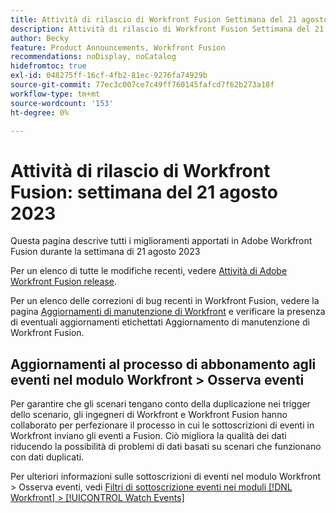 ```yaml
---
title: Attività di rilascio di Workfront Fusion Settimana del 21 agosto 2023
description: Attività di rilascio di Workfront Fusion Settimana del 21 agosto 2023
author: Becky
feature: Product Announcements, Workfront Fusion
recommendations: noDisplay, noCatalog
hidefromtoc: true
exl-id: 048275ff-16cf-4fb2-81ec-9276fa74929b
source-git-commit: 77ec3c007ce7c49ff760145fafcd7f62b273a18f
workflow-type: tm+mt
source-wordcount: '153'
ht-degree: 0%

---
```


# Attività di rilascio di Workfront Fusion: settimana del 21 agosto 2023

Questa pagina descrive tutti i miglioramenti apportati in Adobe Workfront Fusion durante la settimana di
21 agosto 2023

Per un elenco di tutte le modifiche recenti, vedere [Attività di Adobe Workfront Fusion release](/help/workfront-fusion/fusion-product-releases/fusion-release-activity.md).

Per un elenco delle correzioni di bug recenti in Workfront Fusion, vedere la pagina [Aggiornamenti di manutenzione di Workfront](https://experienceleague.adobe.com/docs/workfront-known-issues/releases/current-updates.html?lang=it) e verificare la presenza di eventuali aggiornamenti etichettati Aggiornamento di manutenzione di Workfront Fusion.

## Aggiornamenti al processo di abbonamento agli eventi nel modulo Workfront > Osserva eventi

Per garantire che gli scenari tengano conto della duplicazione nei trigger dello scenario, gli ingegneri di Workfront e Workfront Fusion hanno collaborato per perfezionare il processo in cui le sottoscrizioni di eventi in Workfront inviano gli eventi a Fusion. Ciò migliora la qualità dei dati riducendo la possibilità di problemi di dati basati su scenari che funzionano con dati duplicati.

Per ulteriori informazioni sulle sottoscrizioni di eventi nel modulo Workfront > Osserva eventi, vedi [Filtri di sottoscrizione eventi nei moduli [!DNL Workfront] > [!UICONTROL Watch Events]](/help/workfront-fusion/references/apps-and-modules/adobe-connectors/workfront-modules.md#event-subscription-filters-in-the-workfront--watch-events-modules)
